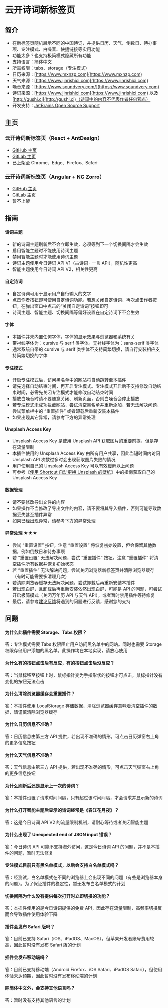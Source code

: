 # 云开诗词新标签页

## 简介
* 在新标签页随机展示不同的中国诗词，并提供日历、天气、倒数日、待办事项、专注模式、白噪音、快捷链接等实用功能
* 功能太多？也支持极简模式隐藏所有功能
* 支持语言：简体中文
* 所需权限：tabs、storage（专注模式）
* 日历来源：[https://www.mxnzp.com](https://www.mxnzp.com)
* 天气来源：[https://www.jinrishici.com](https://www.jinrishici.com)
* 噪音来源：[https://www.soundvery.com/](https://www.soundvery.com)
* 诗词来源：[https://www.jinrishici.com](https://www.jinrishici.com) 以及 [http://gushi.ci](http://gushi.ci)（诗词中的内容不代表作者任何观点）
* 开发支持：[JetBrains Open Source Support](https://jb.gg/OpenSourceSupport "跳转至 JetBrains Open Source Support")

## 主页
### 云开诗词新标签页（React + AntDesign）
* [GitHub 主页](https://github.com/xyk953651094/SkyNewTab-Poem-React "跳转至 GitHub 主页")
* [GitLab 主页](https://gitlab.com/xyk953651094/SkyNewTab-Poem-React "跳转至 GitLab 主页")
* 已上架至 Chrome、Edge、Firefox、~~Safari~~
### 云开诗词新标签页（Angular + NG Zorro）
* [GitHub 主页](https://github.com/xyk953651094/SkyNewTab-Poem-Angular "跳转至 GitHub 主页")
* [GitLab 主页](https://gitlab.com/xyk953651094/SkyNewTab-Poem-Angular "跳转至 GitLab 主页")
* 暂不上架

## 指南
#### 诗词主题
* 新的诗词主题刷新后不会立即生效，必须等到下一个切换间隔才会生效
* 启用智能主题时不能使用诗词主题
* 禁用智能主题时才能使用诗词主题
* 诗词主题使用今日诗词 API V1（古诗词 · 一言 API），随机性更高
* 智能主题使用今日诗词 API V2，相关性更高
#### 自定诗词
* 自定诗词可用于显示用户自行输入的文字
* 点击作者按钮即可使用自定诗词功能。若想关闭自定诗词，再次点击作者按钮，在弹出窗口中点击的“关闭自定诗词”按钮即可
* 诗词主题、智能主题、切换间隔等偏好设置在自定诗词下不会生效
#### 字体
* 本插件并未内置任何字体，字体的显示效果与浏览器和系统有关
* 带衬线字体为：cursive 与 serif 类字体。无衬线字体为：sans-serif 类字体
* 通常系统自带的 cursive 与 serif 类字体不支持简繁切换，请自行安装相应支持简繁切换的字体
#### 专注模式
* 开启专注模式后，访问黑名单中的网站将自动跳转至本插件
* 请先选择自动结束时间，再开启专注模式。专注模式开启后不支持修改自动结束时间，必需先关闭专注模式才能修改自动结束时间
* 播放白噪音时请不要随意关闭、刷新页面，否则白噪音会停止播放
* 若专注模式未成功拦截网站，尝试清空黑名单并重新添加，若无法解决问题，尝试菜单栏中的 “重置插件” 或者卸载后重新安装本插件
* 如果出现其它异常，请参考下方的异常处理
#### Unsplash Access Key
* Unsplash Access Key 是使用 Unsplash API 获取图片的重要前提，但是存在流量限制
* 本插件使用的 Unsplash Access Key 由所有用户共享，因此当短时间内访问 Unsplash API 次数过多时会出现获取图片失败的情况
* 用户使用自己的 Unsplash Access Key 可以有效缓解以上问题
* 可参考《[使用 Shortcut 自动更换 Unsplash 的壁纸](https://ios.sspai.com/post/71295#!)》中的指南获取自己的 Unsplash Access Key
#### 数据管理
* 请不要修改导出文件的内容
* 如果操作不当修改了导出文件的内容，请不要将其导入插件，否则可能导致数据丢失甚至插件异常
* 如果已经出现异常，请参考下方的异常处理
#### 异常处理 ★★★
* 尝试 “重置设置” 按钮。注意 “重置设置” 将恢复初始设置，但会保留其他数据，例如倒数日和待办事项
* 若 “重置设置” 无法解决问题，尝试 “重置插件” 按钮。注意 “重置插件” 将清空插件所有数据并恢复初始状态
* 若 “重置插件” 无法解决问题，尝试关闭浏览器新标签页并清除浏览器缓存（有时可能需要多清理几次）
* 若清除浏览器缓存无法解决问题，尝试卸载后再重新安装本插件
* 若出现白屏，且卸载后再重新安装依然出现白屏，可能是 API 的问题，可尝试开启极简模式（关闭万年历 API 与天气 API），或者暂时禁用插件等待修复
* 最后，请参考[建议反馈](Report.md "前往建议反馈")将遇到的问题进行反馈，感谢您的支持

## 问题
#### 为什么此插件需要 Storage、Tabs 权限？
答：专注模式需要 Tabs 权限阻止用户访问黑名单中的网站。同时也需要 Storage 权限存储用户添加的黑名单。此操作均在本地实现，请放心使用
#### 为什么有的按钮点击后有反应，有的按钮点击后没反应？
答：当鼠标移至按钮上时，鼠标指针变为手指形状的按钮才可点击，鼠标指针没有变化的按钮无法点击
#### 为什么清除浏览器缓存会重置插件？
答：本插件使用 LocalStorage 存储数据，清除浏览器缓存意味着清空插件的数据，请谨慎清除浏览器缓存
#### 为什么日历信息不准确？
答：日历信息由第三方 API 提供，若出现不准确的情形，可点击日历弹窗右上角的更多信息按钮
#### 为什么天气信息不准确？
答：天气信息由第三方 API 提供，若出现不准确的情形，可点击天气弹窗右上角的更多信息按钮
#### 为什么刷新后还是显示上一次的诗词？
答：本插件设置了请求时间间隔，只有超过该时间间隔，才会请求并显示新的诗词
#### 为什么打开智能主题后显示的诗词经常是《春江花月夜》？
答：这是今日诗词 API V2 的流量限制机制，请耐心等待或者关闭智能主题
#### 为什么出现了 Unexpected end of JSON input 错误？
答：今日诗词 API 可能不支持海外访问，这是今日诗词 API 的问题，并不是本插件的问题，暂时无法修复
#### 专注模式目前只有黑名单模式，以后会支持白名单模式吗？
答：经测试，白名单模式在不同的浏览器上会出现不同的问题（有些是浏览器本身的问题）。为了保证插件的稳定性，暂无发布白名单模式的计划
#### 切换间隔为什么没有提供每次打开时立即切换的功能？
答：本插件使用的是今日诗词提供的免费 API，因此存在流量限制，高频率切换反而会导致插件使用体验下降
#### 插件会发布 Safari 版吗？
答：目前已支持 Safari（iOS、iPadOS、MacOS），但苹果开发者账号费用较高，因此暂时没有发布 Safari 版的计划
#### 插件会发布移动端吗？
答：目前已支持移动端（Android Firefox、iOS Safari、iPadOS Safari），但使用体验未达预期，因此暂时没有发布移动端的计划
#### 除简体中文外，会支持其他语言吗？
答：暂时没有支持其他语言的计划